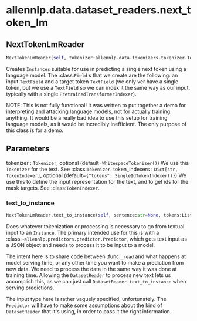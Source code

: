 # allennlp.data.dataset_readers.next_token_lm

## NextTokenLmReader
```python
NextTokenLmReader(self, tokenizer:allennlp.data.tokenizers.tokenizer.Tokenizer=None, token_indexers:Dict[str, allennlp.data.token_indexers.token_indexer.TokenIndexer]=None, lazy:bool=False) -> None
```

Creates ``Instances`` suitable for use in predicting a single next token using a language
model.  The :class:`Field` s that we create are the following: an input ``TextField`` and a
target token ``TextField`` (we only ver have a single token, but we use a ``TextField`` so we
can index it the same way as our input, typically with a single
``PretrainedTransformerIndexer``).

NOTE: This is not fully functional!  It was written to put together a demo for interpreting and
attacking language models, not for actually training anything.  It would be a really bad idea
to use this setup for training language models, as it would be incredibly inefficient.  The
only purpose of this class is for a demo.

Parameters
----------
tokenizer : ``Tokenizer``, optional (default=``WhitespaceTokenizer()``)
    We use this ``Tokenizer`` for the text.  See :class:`Tokenizer`.
token_indexers : ``Dict[str, TokenIndexer]``, optional (default=``{"tokens": SingleIdTokenIndexer()}``)
    We use this to define the input representation for the text, and to get ids for the mask
    targets.  See :class:`TokenIndexer`.

### text_to_instance
```python
NextTokenLmReader.text_to_instance(self, sentence:str=None, tokens:List[allennlp.data.tokenizers.token.Token]=None, target:str=None) -> allennlp.data.instance.Instance
```

Does whatever tokenization or processing is necessary to go from textual input to an
``Instance``.  The primary intended use for this is with a
:class:`~allennlp.predictors.predictor.Predictor`, which gets text input as a JSON
object and needs to process it to be input to a model.

The intent here is to share code between :func:`_read` and what happens at
model serving time, or any other time you want to make a prediction from new data.  We need
to process the data in the same way it was done at training time.  Allowing the
``DatasetReader`` to process new text lets us accomplish this, as we can just call
``DatasetReader.text_to_instance`` when serving predictions.

The input type here is rather vaguely specified, unfortunately.  The ``Predictor`` will
have to make some assumptions about the kind of ``DatasetReader`` that it's using, in order
to pass it the right information.

